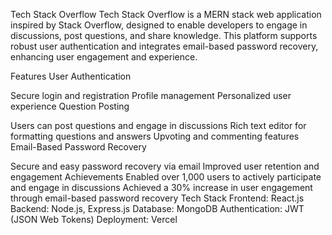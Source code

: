 Tech Stack Overflow
Tech Stack Overflow is a MERN stack web application inspired by Stack Overflow, designed to enable developers to engage in discussions, post questions, and share knowledge. This platform supports robust user authentication and integrates email-based password recovery, enhancing user engagement and experience.

Features
User Authentication

Secure login and registration
Profile management
Personalized user experience
Question Posting

Users can post questions and engage in discussions
Rich text editor for formatting questions and answers
Upvoting and commenting features
Email-Based Password Recovery

Secure and easy password recovery via email
Improved user retention and engagement
Achievements
Enabled over 1,000 users to actively participate and engage in discussions
Achieved a 30% increase in user engagement through email-based password recovery
Tech Stack
Frontend: React.js
Backend: Node.js, Express.js
Database: MongoDB
Authentication: JWT (JSON Web Tokens)
Deployment: Vercel
